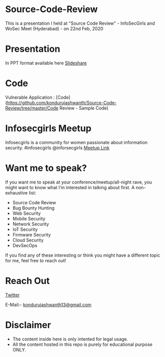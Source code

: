# Source-Code-Review
This is a presentation I held at "Source Code Review" - InfoSecGirls and WoSec Meet (Hyderabad) - on 22nd Feb, 2020

# Presentation
In PPT format available here [Slideshare](https://www.slideshare.net/KonduruJashwanth1/secure-source-code-info-secgirls-and-wosec-meet-hyderabad)

# Code
Vulnerable Application : [Code](https://github.com/kondurujashwanth/Source-Code-Review/tree/master/Code Review - Sample Code)

# Infosecgirls Meetup
Infosecgirls is a community for women passionate about information security. #infosecgirls @inforsecgirls
[Meetup Link](https://www.meetup.com/WoSEC-India-Women-of-Security/events/268575753/)

# Want me to speak?

If you want me to speak at your conference/meetup/all-night rave, you might want to know what I’m interested in talking about first. A non-exhaustive list:

- Source Code Review
- Bug Bounty Hunting
- Web Security
- Mobile Security
- Network Security
- IoT Security
- Firmware Security
- Cloud Security
- DevSecOps

If you find any of these interesting or think you might have a different topic for me, feel free to reach out!

# Reach Out

[Twitter](https://twitter.com/kondurujash)

E-Mail:- kondurujashwanth13@gmail.com

# Disclaimer

- The content inside here is only intented for legal usage.
- All the content hosted in this repo is purely for educational purpose ONLY.

 
